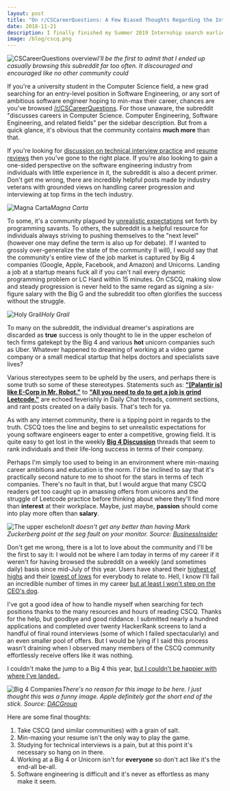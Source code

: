 ```yaml
---
layout: post
title: "On r/CSCareerQuestions: A Few Biased Thoughts Regarding the Internship Search From a Self-Proclaimed Mediocre Student"
date: 2018-11-21
description: I finally finished my Summer 2019 Internship search earlier this month and wanted to rant about one of my most-visited websites not named Leetcode or HackerRank. Here are my extremely biased and unorganized thoughts on a popular community that many of my friends and I read on a weekly if not daily basis.
image: /blog/cscq.png
---
```

![ CSCareerQuestions overview ]( /blog/cscq.png )*I'll be the first to admit that I ended up casually browsing this subreddit far too often. It discouraged and encouraged like no other community could*

If you're a university student in the Computer Science field, a new grad searching for an entry-level position in Software Engineering, or any sort of ambitious software engineer hoping to min-max their career, chances are you've browsed [/r/CSCareerQuestions](https://www.reddit.com/r/cscareerquestions/). For those unaware, the subreddit "discusses careers in Computer Science. Computer Engineering, Software Engineering, and related fields" per the sidebar description. But from a quick glance, it's obvious that the community contains **much more** than that.

If you're looking for [discussion on technical interview practice](https://www.reddit.com/r/cscareerquestions/comments/9w34iv/any_of_you_do_leetcode_after_coming_back_from_work/) and [resume reviews](https://www.reddit.com/r/cscareerquestions/comments/9ypt0h/resume_advice_thread_november_20_2018/) then you've gone to the right place. If you're also looking to gain a one-sided perspective on the software engineering industry from individuals with little experience in it, the subreddit is also a decent primer. Don't get me wrong, there are incredibly helpful posts made by industry veterans with grounded views on handling career progression and interviewing at top firms in the tech industry.

![ Magna Carta ]( /blog/ctci.png )*Magna Carta*

To some, it's a community plagued by [unrealistic expectations](https://www.reddit.com/r/cscareerquestions/comments/9xdfbi/how_would_you_rank_these_offers/) set forth by programming savants. To others, the subreddit is a helpful resource for individuals always striving to pushing themselves to the "next level" (however one may define the term is also up for debate). If I wanted to grossly over-generalize the state of the community (I will), I would say that the community's entire view of the job market is captured by Big 4 companies (Google, Apple, Facebook, and Amazon) and Unicorns. Landing a job at a startup means fuck all if you can't nail every dynamic programming problem or LC Hard within 15 minutes. On CSCQ, making slow and steady progression is never held to the same regard as signing a six-figure salary with the Big G and the subreddit too often glorifies the success without the struggle.

![ Holy Grail ]( /blog/leetcode.png )*Holy Grail*

To many on the subreddit, the individual dreamer's aspirations are discarded as **true** success is only thought to lie in the upper eschelon of tech firms gatekept by the Big 4 and various **hot** unicorn companies such as Uber. Whatever happened to dreaming of working at a video game company or a small medical startup that helps doctors and specialists save lives?

Various stereotypes seem to be upheld by the users, and perhaps there is some truth so some of these stereotypes. Statements such as: [**"[Palantir is] like E-Corp in Mr. Robot."**](https://www.reddit.com/r/cscareerquestions/comments/9w07oy/whats_palantirs_reputation_nowadays/) to [**"All you need to do to get a job is grind Leetcode."**](https://www.reddit.com/r/cscareerquestions/comments/8vng6c/how_much_leetcode_is_enough_people_from_chinese/) are echoed feverishly in Daily Chat threads, comment sections, and rant posts created on a daily basis. That's tech for ya.

As with any internet community, there is a tipping point in regards to the truth. CSCQ toes the line and begins to set unrealistic expectations for young software engineers eager to enter a competitive, growing field. It is quite easy to get lost in the weekly [**Big 4 Discussion**](https://www.reddit.com/r/cscareerquestions/comments/9qxgyo/big_4_discussion_october_24_2018/) threads that seem to rank individuals and their life-long success in terms of their company.

Perhaps I'm simply too used to being in an environment where min-maxing career ambitions and education is the norm. I'd be inclined to say that it's practically second nature to me to shoot for the stars in terms of tech companies. There's no fault in that, but I would argue that many CSCQ readers get too caught up in amassing offers from unicorns and the struggle of Leetcode practice before thinking about where they'll find more than **interest** at their workplace. Maybe, just maybe, **passion** should come into play more often than **salary**.

![ The upper eschelon ]( /blog/zuckerberg.png )*It doesn't get any better than having Mark Zuckerberg point at the seg fault on your monitor. Source: [BusinessInsider](http://static2.uk.businessinsider.com/image/58ecd113dd08955a7d8b460a/how-facebook-keeps-its-employees-the-happiest-according-to-a-former-insider.jpg)*

Don't get me wrong, there is a lot to love about the community and I'll be the first to say it: I would not be where I am today in terms of my career if it weren't for having browsed the subreddit on a weekly (and sometimes daily) basis since mid-July of this year. Users have shared their [highest of highs](https://www.reddit.com/r/cscareerquestions/comments/9z5608/to_all_those_who_are_struggling_with_computer/) and their [lowest of lows](https://www.reddit.com/r/cscareerquestions/comments/2exmdr/do_you_think_my_portfolio_is_too_unimpressive/) for everybody to relate to. Hell, I know I'll fail an incredible number of times in my career [but at least I won't step on the CEO's dog](https://www.reddit.com/r/cscareerquestions/comments/95dgrx/i_am_absolutely_mortified_and_embarrassed_beyond/).

I've got a good idea of how to handle myself when searching for tech positions thanks to the many resources and hours of reading CSCQ. Thanks for the help, but goodbye and good riddance. I submitted nearly a hundred applications and completed over twenty HackerRank screens to land a handful of final round interviews (some of which I failed spectacularly) and an even smaller pool of offers. But I would be lying if I said this process wasn't draining when I observed many members of the CSCQ community effortlessly receive offers like it was nothing.

I couldn't make the jump to a Big 4 this year, [but I couldn't be happier with where I've landed.](https://corp.roblox.com/). 

![ Big 4 Companies ]( /blog/big4.png )*There's no reason for this image to be here. I just thought this was a funny image. Apple definitely got the short end of the stick. Source: [DACGroup](https://www.dacgroup.com/en-gb/blog/todays-big-4-tech-giants-appeal-human-biology-good-health/)*

Here are some final thoughts: 
1. Take CSCQ (and similar communities) with a grain of salt.
2. Min-maxing your resume isn't the only way to play the game.
3. Studying for technical interviews is a pain, but at this point it's necessary so hang on in there.
4. Working at a Big 4 or Unicorn isn't for **everyone** so don't act like it's the end-all be-all.
5. Software engineering is difficult and it's never as effortless as many make it seem.